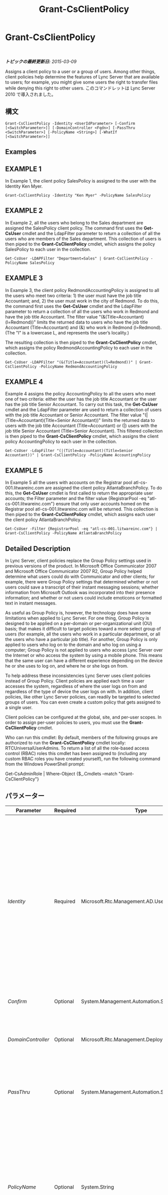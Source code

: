 ﻿---
title: Grant-CsClientPolicy
TOCTitle: Grant-CsClientPolicy
ms:assetid: c09d743d-cf2c-4622-b00c-cc815852e4a6
ms:mtpsurl: https://technet.microsoft.com/ja-jp/library/Gg412942(v=OCS.15)
ms:contentKeyID: 48273474
ms.date: 05/19/2016
mtps_version: v=OCS.15
ms.translationtype: HT
---

# Grant-CsClientPolicy

 

_**トピックの最終更新日:** 2015-03-09_

Assigns a client policy to a user or a group of users. Among other things, client policies help determine the features of Lync Server that are available to users; for example, you might give some users the right to transfer files while denying this right to other users. このコマンドレットは Lync Server 2010 で導入されました。

## 構文

    Grant-CsClientPolicy -Identity <UserIdParameter> [-Confirm [<SwitchParameter>]] [-DomainController <Fqdn>] [-PassThru <SwitchParameter>] [-PolicyName <String>] [-WhatIf [<SwitchParameter>]]

## Examples

## EXAMPLE 1

In Example 1, the client policy SalesPolicy is assigned to the user with the Identity Ken Myer.

    Grant-CsClientPolicy -Identity "Ken Myer" -PolicyName SalesPolicy

## EXAMPLE 2

In Example 2, all the users who belong to the Sales department are assigned the SalesPolicy client policy. The command first uses the **Get-CsUser** cmdlet and the LdapFilter parameter to return a collection of all the users who are members of the Sales department. This collection of users is then piped to the **Grant-CsClientPolicy** cmdlet, which assigns the policy SalesPolicy to each user in the collection.

    Get-CsUser -LDAPFilter "Department=Sales" | Grant-CsClientPolicy -PolicyName SalesPolicy

## EXAMPLE 3

In Example 3, the client policy RedmondAccountingPolicy is assigned to all the users who meet two criteria: 1) the user must have the job title Accountant; and, 2) the user must work in the city of Redmond. To do this, the command first uses the **Get-CsUser** cmdlet and the LdapFilter parameter to return a collection of all the users who work in Redmond and have the job title Accountant. The filter value "(&(Title=Accountant)(l=Redmond))" limits the returned data to users who have the job title Accountant (Title=Accountant) and (&) who work in Redmond (l=Redmond). (The "l" is a lowercase L, and represents the user’s locality.)

The resulting collection is then piped to the **Grant-CsClientPolicy** cmdlet, which assigns the policy RedmondAccountingPolicy to each user in the collection.

    Get-CsUser -LDAPFilter "(&(Title=Accountant)(l=Redmond))" | Grant-CsClientPolicy -PolicyName RedmondAccountingPolicy

## EXAMPLE 4

Example 4 assigns the policy AccountingPolicy to all the users who meet one of two criteria: either the user has the job title Accountant or the user has the job title Senior Accountant. To carry out this task, the **Get-CsUser** cmdlet and the LdapFilter parameter are used to return a collection of users with the job title Accountant or Senior Accountant. The filter value "(|(Title=Accountant)(Title=Senior Accountant))" limits the returned data to users with the job title Accountant (Title=Accountant) or (|) users with the job title Senior Accountant (Title=Senior Accountant). This filtered collection is then piped to the **Grant-CsClientPolicy** cmdlet, which assigns the client policy AccountingPolicy to each user in the collection.

    Get-CsUser -LdapFilter "(|(Title=Accountant)(Title=Senior Accountant))" | Grant-CsClientPolicy -PolicyName AccountingPolicy

## EXAMPLE 5

In Example 5 all the users with accounts on the Registrar pool atl-cs-001.litwareinc.com are assigned the client policy AtlantaBranchPolicy. To do this, the **Get-CsUser** cmdlet is first called to return the appropriate user accounts; the Filter parameter and the filter value {RegistrarPool -eq "atl-cs-001.litwareinc.com"} ensure that only user accounts homed on the Registrar pool atl-cs-001.litwareinc.com will be returned. This collection is then piped to the **Grant-CsClientPolicy** cmdlet, which assigns each user the client policy AtlantaBranchPolicy.

    Get-CsUser -Filter {RegistrarPool -eq "atl-cs-001.litwareinc.com"} | Grant-CsClientPolicy -PolicyName AtlantaBranchPolicy

## Detailed Description

In Lync Server, client policies replace the Group Policy settings used in previous versions of the product. In Microsoft Office Communicator 2007 and Microsoft Office Communicator 2007 R2, Group Policy helped determine what users could do with Communicator and other clients; for example, there were Group Policy settings that determined whether or not users could save a transcript of their instant messaging sessions; whether information from Microsoft Outlook was incorporated into their presence information; and whether or not users could include emoticons or formatted text in instant messages.

As useful as Group Policy is, however, the technology does have some limitations when applied to Lync Server. For one thing, Group Policy is designed to be applied on a per-domain or per-organizational unit (OU) basis; that makes it difficult to target policies toward a more select group of users (for example, all the users who work in a particular department, or all the users who have a particular job title). For another, Group Policy is only applied to users who log on to the domain and who log on using a computer; Group Policy is not applied to users who access Lync Server over the Internet or who access the system by using a mobile phone. This means that the same user can have a different experience depending on the device he or she uses to log on, and where he or she logs on from.

To help address these inconsistencies Lync Server uses client policies instead of Group Policy. Client policies are applied each time a user accesses the system, regardless of where the user logs on from and regardless of the type of device the user logs on with. In addition, client policies, like other Lync Server policies, can readily be targeted to selected groups of users. You can even create a custom policy that gets assigned to a single user.

Client policies can be configured at the global, site, and per-user scopes. In order to assign per-user policies to users, you must use the **Grant-CsClientPolicy** cmdlet.

Who can run this cmdlet: By default, members of the following groups are authorized to run the **Grant-CsClientPolicy** cmdlet locally: RTCUniversalUserAdmins. To return a list of all the role-based access control (RBAC) roles this cmdlet has been assigned to (including any custom RBAC roles you have created yourself), run the following command from the Windows PowerShell prompt:

Get-CsAdminRole | Where-Object {$\_.Cmdlets –match "Grant-CsClientPolicy"}

## パラメーター


<table>
<colgroup>
<col style="width: 25%" />
<col style="width: 25%" />
<col style="width: 25%" />
<col style="width: 25%" />
</colgroup>
<thead>
<tr class="header">
<th>Parameter</th>
<th>Required</th>
<th>Type</th>
<th>Description</th>
</tr>
</thead>
<tbody>
<tr class="odd">
<td><p><em>Identity</em></p></td>
<td><p>Required</p></td>
<td><p>Microsoft.Rtc.Management.AD.UserIdParameter</p></td>
<td><p>Indicates the Identity of the user account the policy should be assigned to. User Identities can be specified by using one of four formats: 1) the user's SIP address; 2) the user's user principal name (UPN); 3) the user's domain name and logon name, in the form domain\logon (for example, litwareinc\kenmyer); and, 4) the user's Active Directory display name (for example, Ken Myer). User Identities can also be referenced by using the user’s Active Directory distinguished name.</p>
<p>In addition, you can use the asterisk (*) wildcard character when using the Display Name as the user Identity. For example, the Identity &quot;* Smith&quot; returns all the users who have a display name that ends in the string value &quot; Smith&quot;.</p></td>
</tr>
<tr class="even">
<td><p><em>Confirm</em></p></td>
<td><p>Optional</p></td>
<td><p>System.Management.Automation.SwitchParameter</p></td>
<td><p>コマンドの実行前に確認メッセージが表示されます。</p></td>
</tr>
<tr class="odd">
<td><p><em>DomainController</em></p></td>
<td><p>Optional</p></td>
<td><p>Microsoft.Rtc.Management.Deploy.Fqdn</p></td>
<td><p>Enables you to specify a domain controller to connect to when assigning the policy. If this parameter is not included then the cmdlet will use the first available domain controller.</p></td>
</tr>
<tr class="even">
<td><p><em>PassThru</em></p></td>
<td><p>Optional</p></td>
<td><p>System.Management.Automation.SwitchParameter</p></td>
<td><p>If present, causes the cmdlet to pass the user object (or objects) through the Windows PowerShell pipeline. By default, the <strong>Grant-CsClientPolicy</strong> cmdlet does not pass objects through the pipeline.</p></td>
</tr>
<tr class="odd">
<td><p><em>PolicyName</em></p></td>
<td><p>Optional</p></td>
<td><p>System.String</p></td>
<td><p>&quot;Name&quot; of the policy to be assigned. The PolicyName is simply the policy Identity minus the policy scope (&quot;tag:&quot;). For example, a policy that has the Identity tag:Redmond has a PolicyName equal to Redmond; a policy with the Identity tag:RedmondConferencingPolicy has a PolicyName equal to RedmondConferencingPolicy.</p>
<p>If you set PolicyName to a null value, then the command will unassign any per-user policy assigned to the user. For example:</p>
<p>Grant-CsClientPolicy –Identity &quot;Ken Myer&quot; –PolicyName $Null</p></td>
</tr>
<tr class="even">
<td><p><em>WhatIf</em></p></td>
<td><p>Optional</p></td>
<td><p>System.Management.Automation.SwitchParameter</p></td>
<td><p>実際にコマンドを実行しなくてもコマンドの実行結果がわかります。</p></td>
</tr>
</tbody>
</table>


## Input Types

String value or Microsoft.Rtc.Management.ADConnect.Schema.ADUser object. The **Grant-CsClientPolicy** cmdlet accepts pipelined input of string values representing the Identity of a user account. The cmdlet also accepts pipelined input of user objects.

## Return Types

By default, the **Grant-CsClientPolicy** cmdlet returns no objects or values. However, if you include the PassThru parameter, the cmdlet will return instances of the Microsoft.Rtc.Management.ADConnect.Schema.OCSUserOrAppContact object.

## 関連項目

#### その他のリソース

[Get-CsClientPolicy](get-csclientpolicy.md)  
[New-CsClientPolicy](new-csclientpolicy.md)  
[Remove-CsClientPolicy](remove-csclientpolicy.md)  
[Set-CsClientPolicy](set-csclientpolicy.md)


